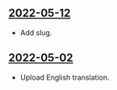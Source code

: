 ## [2022-05-12](https://github.com/faktaoklimatu/graphics/blob/ed5a4c848611f02089b3f743b97eb5a4875c58f4/data-visualization/climate-indicators/world/temperature-change-map-between-1961-2019/en-map-temperature-change.ai)

- Add slug.

## [2022-05-02](https://github.com/faktaoklimatu/graphics/blob/daec2f596dd65db9edc6c60e5b1081f86e659cd3/data-visualization/climate-indicators/world/temperature-change-map-between-1961-2019/en-map-temperature-change.ai)

- Upload English translation.

